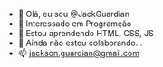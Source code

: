 - 👋 Olá, eu sou @JackGuardian
- 👀 Interessado em Programção
- 🌱 Estou aprendendo HTML, CSS, JS 
- 💞️ Ainda não estou colaborando...
- 📫 jackson.guardian@gmail.com

<!---
JackGuardian/JackGuardian is a ✨ special ✨ repository because its `README.md` (this file) appears on your GitHub profile.
You can click the Preview link to take a look at your changes.
--->
